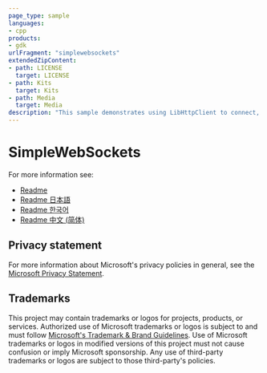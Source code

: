 ```yaml
---
page_type: sample
languages:
- cpp
products:
- gdk
urlFragment: "simplewebsockets"
extendedZipContent:
- path: LICENSE
  target: LICENSE
- path: Kits
  target: Kits
- path: Media
  target: Media
description: "This sample demonstrates using LibHttpClient to connect, send, and receive messages to/from a host via Web Sockets."
---
```


# SimpleWebSockets

For more information see: 
- [Readme](https://github.com/microsoft/Xbox-GDK-Samples/blob/main/Samples/Live/SimpleWebSockets/SimpleWebSockets/readme_en-us.md)
- [Readme 日本語](https://github.com/microsoft/Xbox-GDK-Samples/blob/main/Samples/Live/SimpleWebSockets/SimpleWebSockets/readme_ja-jp.md)
- [Readme 한국어](https://github.com/microsoft/Xbox-GDK-Samples/blob/main/Samples/Live/SimpleWebSockets/SimpleWebSockets/readme_ko-kr.md)
- [Readme 中文 (简体)](https://github.com/microsoft/Xbox-GDK-Samples/blob/main/Samples/Live/SimpleWebSockets/SimpleWebSockets/readme_zh-cn.md)

## Privacy statement

For more information about Microsoft's privacy policies in general, see the [Microsoft Privacy Statement](https://privacy.microsoft.com/privacystatement/).

## Trademarks

This project may contain trademarks or logos for projects, products, or services. Authorized use of Microsoft trademarks or logos is subject to and must follow [Microsoft's Trademark & Brand Guidelines](https://www.microsoft.com/en-us/legal/intellectualproperty/trademarks/usage/general). Use of Microsoft trademarks or logos in modified versions of this project must not cause confusion or imply Microsoft sponsorship. Any use of third-party trademarks or logos are subject to those third-party's policies.
